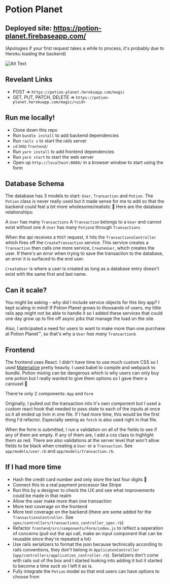 # Potion Planet

## Deployed site: https://potion-planet.firebaseapp.com/

(Apologies if your first request takes a while to process, it's probably due to Heroku loading the backend)

![Alt Text](https://media.giphy.com/media/fpuoV5B2TkCvbcSdX2/giphy.gif)

## Revelant Links

- POST => `https://potion-planet.herokuapp.com/magic`
- GET, PUT, PATCH, DELETE => `https://potion-planet.herokuapp.com/magic/<uid>`

## Run me locally!

- Clone down this repo
- Run `bundle install` to add backend dependencies
- Run `rails s` to start the rails server
- `cd` into `frontend/`
- Run `yarn install` to add frontend dependencies
- Run `yarn start` to start the web server
- Open up `http://localhost:8080/` in a browser window to start using the form

## Database Schema

The database has 3 models to start: `User`, `Transaction` and `Potion`. The `Potion` class is never really used but it made sense for me to add so that the backend could feel a bit more wholesome/realistic 😬 Here are the database relationships:

A `User` has many `Transactions`
A `Transaction` belongs to a `User` and cannot exist without one
A `User` has many `Potion`s through `Transactions`

When the api receives a `POST` request, it hits the `TransactionsController` which fires off the `CreateTransaction` service. This service creates a `Transaction` then calls one more service, `CreateUser`, which creates the user. If there's an error when trying to save the transaction to the database, an error it is surfaced to the end user.

`CreateUser` is where a user is created as long as a database entry doesn't exist with the same first and last name.

## Can it scale?

You might be asking - why did I include service objects for this tiny app? I kept scaling in mind! If Potion Planet grows to thousands of users, my little rails app might not be able to handle it so I added these services that could one day grow up to fire off async jobs that manage the load on the site.

Also, I anticipated a need for users to want to make more than one purchase at Potion Planet:tm:, so that's why a `User` *has many* `Transaction`s

## Frontend

The frontend uses React. I didn't have time to use much custom CSS so I used [Materialize](https://materializecss.com/) pretty heavily. I used babel to compile and webpack to bundle. Potion mixing can be dangerous which is why users can only buy one potion but I really wanted to give them options so I gave them a carousel 😬

There're only 2 components: `App` and `Form`

Originally, I pulled out the transaction into it's own component but I used a custom react hook that needed to pass state to each of the inputs at once so it all ended up livin in one file. If I had more time, this would be the first thing I'd refactor. Especially seeing as `fetch` is also used right in that file.

When the form is submitted, I run a validation on all of the fields to see if any of them are empty. If any of them are, I add a css class to highlight them as red. There are also validations at the server level that won't allow fields to be black when creating a `User` or a `Transaction`. See `app/models/user.rb` and `app/models/transaction.rb`.

## If I had more time

- Hash the credit card number and only store the last four digits 😬
- Connect this to a real payment processor like Stripe
- Run this by a designer to check the UX and see what improvements could be made in that realm
- Allow the user make more than one transaction
- More test coverage on the frontend
- More test coverage on the backend (there are some added for the `TransactionsController`. See `spec/controllers/transactions_controller_spec.rb`)
- Refactor `frontend/src/components/Form/index.js` to reflect a seperation of concerns (pull out the api call, make an input component that can be reusable since they're repeated a lot)
- Use rails serializers to format the json because technically according to rails conventions, they don't belong in `ApplicatonController` (`app/controllers/application_controller.rb`). Serializers don't come with rails out of the box and I started looking into adding it but it started to become a time suck so I left it as is.
- Fully integrate the `Potion` model so that end users can have options to choose from
